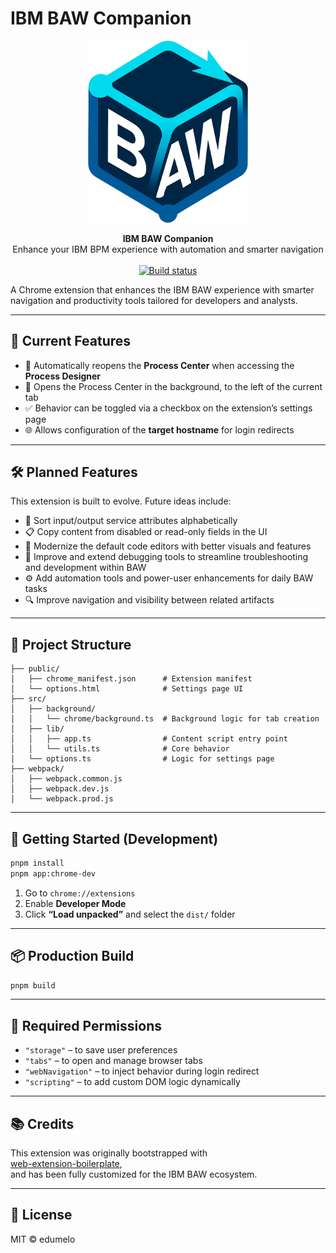 # IBM BAW Companion
<p align="center">
  <img src="baw-companion.png" alt="IBM BAW Companion logo" width="256" />
</p>

<p align="center">
  <strong>IBM BAW Companion</strong>  
  <br/>Enhance your IBM BPM experience with automation and smarter navigation
  <br/><br/>
  <a href="https://github.com/EduMelo/ibm-baw-companion/actions">
    <img src="https://github.com/EduMelo/ibm-baw-companion/actions/workflows/ci.yml/badge.svg" alt="Build status" />
  </a>
</p>

A Chrome extension that enhances the IBM BAW experience with smarter navigation and productivity tools tailored for developers and analysts.

---

## 🔧 Current Features

- 🔁 Automatically reopens the **Process Center** when accessing the **Process Designer**
- 🧠 Opens the Process Center in the background, to the left of the current tab
- ✅ Behavior can be toggled via a checkbox on the extension’s settings page
- 🌐 Allows configuration of the **target hostname** for login redirects

---

## 🛠️ Planned Features

This extension is built to evolve. Future ideas include:

- 🧹 Sort input/output service attributes alphabetically
- 📋 Copy content from disabled or read-only fields in the UI
- 🧪 Modernize the default code editors with better visuals and features
- 🐞 Improve and extend debugging tools to streamline troubleshooting and development within BAW
- ⚙️ Add automation tools and power-user enhancements for daily BAW tasks
- 🔍 Improve navigation and visibility between related artifacts

---

## 📁 Project Structure

```
├── public/
│   ├── chrome_manifest.json      # Extension manifest
│   └── options.html              # Settings page UI
├── src/
│   ├── background/
│   │   └── chrome/background.ts  # Background logic for tab creation
│   ├── lib/
│   │   ├── app.ts                # Content script entry point
│   │   └── utils.ts              # Core behavior
│   └── options.ts                # Logic for settings page
├── webpack/
│   ├── webpack.common.js
│   ├── webpack.dev.js
│   └── webpack.prod.js
```

---

## 🚀 Getting Started (Development)

```bash
pnpm install
pnpm app:chrome-dev
```

1. Go to `chrome://extensions`
2. Enable **Developer Mode**
3. Click **“Load unpacked”** and select the `dist/` folder

---

## 📦 Production Build

```bash
pnpm build
```

---

## 🔐 Required Permissions

- `"storage"` – to save user preferences
- `"tabs"` – to open and manage browser tabs
- `"webNavigation"` – to inject behavior during login redirect
- `"scripting"` – to add custom DOM logic dynamically

---

## 📚 Credits

This extension was originally bootstrapped with  
[web-extension-boilerplate](https://github.com/davidnguyen11/web-extension-boilerplate),  
and has been fully customized for the IBM BAW ecosystem.

---

## 📝 License

MIT © edumelo